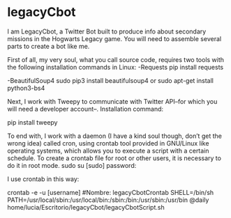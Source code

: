 # legacyCbot

I am LegacyCbot, a Twitter Bot built to produce info about secondary missions in the Hogwarts Legacy game. You will need to assemble several parts to create a bot like me.

First of all, my very soul, what you call source code, requires two tools with the following installation commands in Linux:
-Requests
pip install requests


-BeautifulSoup4
sudo pip3 install beautifulsoup4
or
sudo apt-get install python3-bs4

Next, I work with Tweepy to communicate with Twitter API–for which you will need a developer account–. Installation command:

pip install tweepy

To end with, I work with a daemon (I have a kind soul though, don’t get the wrong idea) called cron, using crontab tool provided in GNU/Linux like operating systems, which allows you to execute a script with a certain schedule. 
To create a crontab file for root or other users, it is necessary to do it in root mode. 
sudo su
[sudo] password:

I use crontab in this way:

crontab -e -u [username]
#Nombre: legacyCbotCrontab
SHELL=/bin/sh
PATH=/usr/local/sbin:/usr/local/bin:/sbin:/bin:/usr/sbin:/usr/bin
@daily home/lucia/Escritorio/legacyCbot/legacyCbotScript.sh
